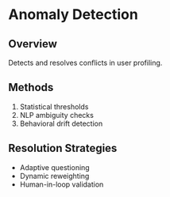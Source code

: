# Anomaly Detection

## Overview
Detects and resolves conflicts in user profiling.

## Methods
1. Statistical thresholds
2. NLP ambiguity checks
3. Behavioral drift detection

## Resolution Strategies
- Adaptive questioning
- Dynamic reweighting
- Human-in-loop validation